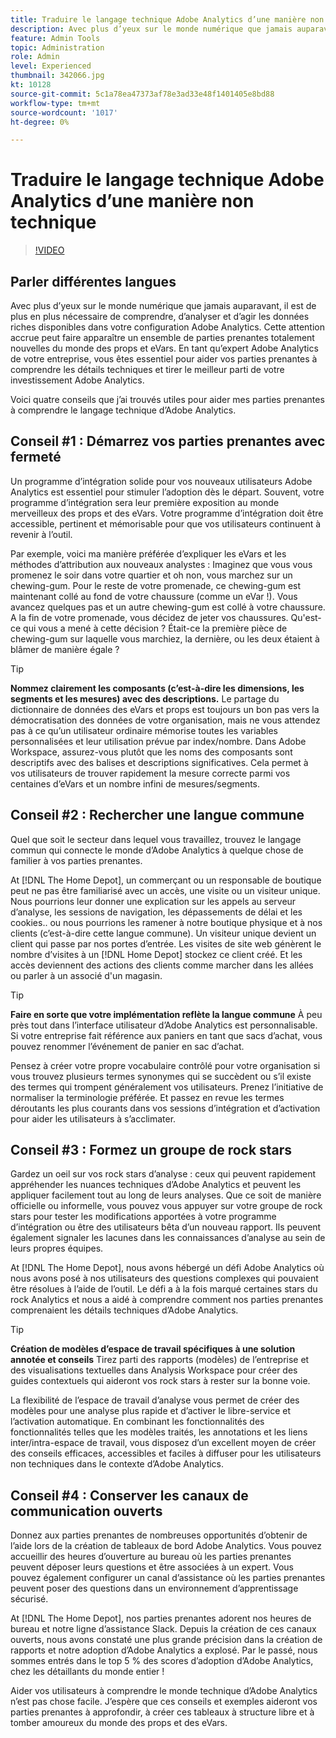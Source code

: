 ```yaml
---
title: Traduire le langage technique Adobe Analytics d’une manière non technique
description: Avec plus d’yeux sur le monde numérique que jamais auparavant, il est de plus en plus nécessaire de comprendre, d’analyser et d’agir les données riches disponibles dans votre configuration Adobe Analytics. Cette attention accrue peut faire apparaître un ensemble de parties prenantes totalement nouvelles du monde des props et eVars. En tant qu’expert Adobe Analytics de votre entreprise, vous êtes essentiel pour aider vos parties prenantes à comprendre les détails techniques et tirer le meilleur parti de votre investissement Adobe Analytics.
feature: Admin Tools
topic: Administration
role: Admin
level: Experienced
thumbnail: 342066.jpg
kt: 10128
source-git-commit: 5c1a78ea47373af78e3ad33e48f1401405e8bd88
workflow-type: tm+mt
source-wordcount: '1017'
ht-degree: 0%

---
```



# Traduire le langage technique Adobe Analytics d’une manière non technique

>[!VIDEO](https://video.tv.adobe.com/v/342066/?quality=12&learn=on)

## Parler différentes langues

Avec plus d’yeux sur le monde numérique que jamais auparavant, il est de plus en plus nécessaire de comprendre, d’analyser et d’agir les données riches disponibles dans votre configuration Adobe Analytics. Cette attention accrue peut faire apparaître un ensemble de parties prenantes totalement nouvelles du monde des props et eVars. En tant qu’expert Adobe Analytics de votre entreprise, vous êtes essentiel pour aider vos parties prenantes à comprendre les détails techniques et tirer le meilleur parti de votre investissement Adobe Analytics.

Voici quatre conseils que j’ai trouvés utiles pour aider mes parties prenantes à comprendre le langage technique d’Adobe Analytics.

## Conseil #1 : Démarrez vos parties prenantes avec fermeté

Un programme d’intégration solide pour vos nouveaux utilisateurs Adobe Analytics est essentiel pour stimuler l’adoption dès le départ. Souvent, votre programme d’intégration sera leur première exposition au monde merveilleux des props et des eVars. Votre programme d’intégration doit être accessible, pertinent et mémorisable pour que vos utilisateurs continuent à revenir à l’outil.

Par exemple, voici ma manière préférée d’expliquer les eVars et les méthodes d’attribution aux nouveaux analystes : Imaginez que vous vous promenez le soir dans votre quartier et oh non, vous marchez sur un chewing-gum. Pour le reste de votre promenade, ce chewing-gum est maintenant collé au fond de votre chaussure (comme un eVar !). Vous avancez quelques pas et un autre chewing-gum est collé à votre chaussure. A la fin de votre promenade, vous décidez de jeter vos chaussures. Qu&#39;est-ce qui vous a mené à cette décision ? Était-ce la première pièce de chewing-gum sur laquelle vous marchiez, la dernière, ou les deux étaient à blâmer de manière égale ?

>[!TIP]
>
>**Nommez clairement les composants (c’est-à-dire les dimensions, les segments et les mesures) avec des descriptions.**
>Le partage du dictionnaire de données des eVars et props est toujours un bon pas vers la démocratisation des données de votre organisation, mais ne vous attendez pas à ce qu’un utilisateur ordinaire mémorise toutes les variables personnalisées et leur utilisation prévue par index/nombre. Dans Adobe Workspace, assurez-vous plutôt que les noms des composants sont descriptifs avec des balises et descriptions significatives. Cela permet à vos utilisateurs de trouver rapidement la mesure correcte parmi vos centaines d’eVars et un nombre infini de mesures/segments.

## Conseil #2 : Rechercher une langue commune

Quel que soit le secteur dans lequel vous travaillez, trouvez le langage commun qui connecte le monde d’Adobe Analytics à quelque chose de familier à vos parties prenantes.

At [!DNL The Home Depot], un commerçant ou un responsable de boutique peut ne pas être familiarisé avec un accès, une visite ou un visiteur unique. Nous pourrions leur donner une explication sur les appels au serveur d’analyse, les sessions de navigation, les dépassements de délai et les cookies.. ou nous pourrions les ramener à notre boutique physique et à nos clients (c’est-à-dire cette langue commune). Un visiteur unique devient un client qui passe par nos portes d’entrée. Les visites de site web génèrent le nombre d’visites à un [!DNL Home Depot] stockez ce client créé. Et les accès deviennent des actions des clients comme marcher dans les allées ou parler à un associé d&#39;un magasin.

>[!TIP]
>
>**Faire en sorte que votre implémentation reflète la langue commune**
>À peu près tout dans l’interface utilisateur d’Adobe Analytics est personnalisable. Si votre entreprise fait référence aux paniers en tant que sacs d’achat, vous pouvez renommer l’événement de panier en sac d’achat.
>
>Pensez à créer votre propre vocabulaire contrôlé pour votre organisation si vous trouvez plusieurs termes synonymes qui se succèdent ou s’il existe des termes qui trompent généralement vos utilisateurs. Prenez l’initiative de normaliser la terminologie préférée. Et passez en revue les termes déroutants les plus courants dans vos sessions d’intégration et d’activation pour aider les utilisateurs à s’acclimater.

## Conseil #3 : Formez un groupe de rock stars

Gardez un oeil sur vos rock stars d’analyse : ceux qui peuvent rapidement appréhender les nuances techniques d’Adobe Analytics et peuvent les appliquer facilement tout au long de leurs analyses. Que ce soit de manière officielle ou informelle, vous pouvez vous appuyer sur votre groupe de rock stars pour tester les modifications apportées à votre programme d’intégration ou être des utilisateurs bêta d’un nouveau rapport. Ils peuvent également signaler les lacunes dans les connaissances d’analyse au sein de leurs propres équipes.

At [!DNL The Home Depot], nous avons hébergé un défi Adobe Analytics où nous avons posé à nos utilisateurs des questions complexes qui pouvaient être résolues à l’aide de l’outil. Le défi a à la fois marqué certaines stars du rock Analytics et nous a aidé à comprendre comment nos parties prenantes comprenaient les détails techniques d’Adobe Analytics.

>[!TIP]
>
>**Création de modèles d’espace de travail spécifiques à une solution annotée et conseils**
>Tirez parti des rapports (modèles) de l’entreprise et des visualisations textuelles dans Analysis Workspace pour créer des guides contextuels qui aideront vos rock stars à rester sur la bonne voie.
>
>La flexibilité de l’espace de travail d’analyse vous permet de créer des modèles pour une analyse plus rapide et d’activer le libre-service et l’activation automatique. En combinant les fonctionnalités des fonctionnalités telles que les modèles traités, les annotations et les liens inter/intra-espace de travail, vous disposez d’un excellent moyen de créer des conseils efficaces, accessibles et faciles à diffuser pour les utilisateurs non techniques dans le contexte d’Adobe Analytics.

## Conseil #4 : Conserver les canaux de communication ouverts

Donnez aux parties prenantes de nombreuses opportunités d’obtenir de l’aide lors de la création de tableaux de bord Adobe Analytics. Vous pouvez accueillir des heures d’ouverture au bureau où les parties prenantes peuvent déposer leurs questions et être associées à un expert. Vous pouvez également configurer un canal d’assistance où les parties prenantes peuvent poser des questions dans un environnement d’apprentissage sécurisé.

At [!DNL The Home Depot], nos parties prenantes adorent nos heures de bureau et notre ligne d’assistance Slack. Depuis la création de ces canaux ouverts, nous avons constaté une plus grande précision dans la création de rapports et notre adoption d’Adobe Analytics a explosé. Par le passé, nous sommes entrés dans le top 5 % des scores d’adoption d’Adobe Analytics, chez les détaillants du monde entier !

Aider vos utilisateurs à comprendre le monde technique d’Adobe Analytics n’est pas chose facile. J’espère que ces conseils et exemples aideront vos parties prenantes à approfondir, à créer ces tableaux à structure libre et à tomber amoureux du monde des props et des eVars.
